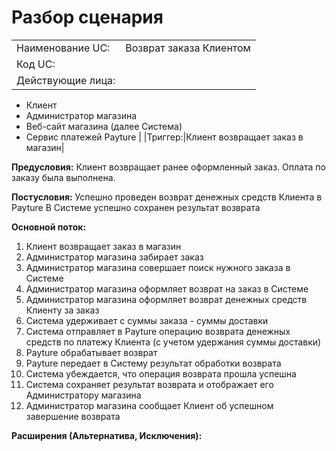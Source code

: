 # Разбор сценария

|||
|--|---|
|Наименование UC:|Возврат заказа Клиентом|
|Код UC:||
|Действующие лица:|
* Клиент
* Администратор магазина
* Веб-сайт магазина (далее Система)
* Сервис платежей Payture |
|Триггер:|Клиент возвращает заказ в магазин|

**Предусловия:** Клиент возвращает ранее оформленный заказ. Оплата по заказу была выполнена.

**Постусловия:** Успешно проведен возврат денежных средств Клиента в Payture
В Системе успешно сохранен результат возврата

**Основной поток:**
1. Клиент возвращает заказ в магазин
2. Администратор магазина забирает заказ
3. Администратор магазина совершает поиск нужного заказа в Системе
4. Администратор магазина оформляет возврат на заказ в Системе
5. Администратор магазина оформляет возврат денежных средств Клиенту за заказ
6. Система удерживает с суммы заказа - суммы доставки
7. Система отправляет в Payture операцию возврата денежных средств по платежу Клиента (с учетом удержания суммы доставки)
8. Payture обрабатывает возврат
9. Payture передает в Систему результат обработки возврата
10. Система убеждается, что операция возврата прошла успешна
11. Система сохраняет результат возврата и отображает его Администратору магазина
12. Администратор магазина сообщает Клиент об успешном завершение возврата

**Расширения (Альтернатива, Исключения):**